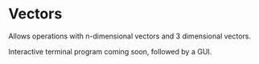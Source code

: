 # Vectors

Allows operations with n-dimensional vectors and 3 dimensional vectors.

Interactive terminal program coming soon, followed by a GUI.
